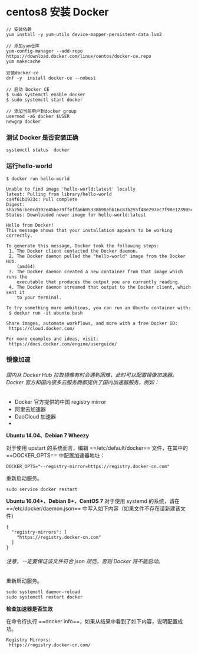 # centos8 安装 Docker




```
// 安装依赖
yum install -y yum-utils device-mapper-persistent-data lvm2

// 添加yum仓库
yum-config-manager --add-repo https://download.docker.com/linux/centos/docker-ce.repo
yum makecache

安装docker-ce
dnf -y  install docker-ce --nobest

// 启动 Docker CE
$ sudo systemctl enable docker
$ sudo systemctl start docker

// 添加当前用户到docker group
usermod -aG docker $USER
newgrp docker
```



### 测试 Docker 是否安装正确

```
systemctl status  docker
```

### 运行hello-world
```
$ docker run hello-world

Unable to find image 'hello-world:latest' locally
latest: Pulling from library/hello-world
ca4f61b1923c: Pull complete
Digest: sha256:be0cd392e45be79ffeffa6b05338b98ebb16c87b255f48e297ec7f98e123905c
Status: Downloaded newer image for hello-world:latest

Hello from Docker!
This message shows that your installation appears to be working correctly.

To generate this message, Docker took the following steps:
 1. The Docker client contacted the Docker daemon.
 2. The Docker daemon pulled the "hello-world" image from the Docker Hub.
    (amd64)
 3. The Docker daemon created a new container from that image which runs the
    executable that produces the output you are currently reading.
 4. The Docker daemon streamed that output to the Docker client, which sent it
    to your terminal.

To try something more ambitious, you can run an Ubuntu container with:
 $ docker run -it ubuntu bash

Share images, automate workflows, and more with a free Docker ID:
 https://cloud.docker.com/

For more examples and ideas, visit:
 https://docs.docker.com/engine/userguide/
```
### 镜像加速

###### 国内从 Docker Hub 拉取镜像有时会遇到困难，此时可以配置镜像加速器。Docker 官方和国内很多云服务商都提供了国内加速器服务，例如：

- Docker 官方提供的中国 registry mirror
- 阿里云加速器
- DaoCloud 加速器
- 

**Ubuntu 14.04、Debian 7 Wheezy**

对于使用 upstart 的系统而言，编辑 ==/etc/default/docker== 文件，在其中的 ==DOCKER_OPTS== 中配置加速器地址：

```
DOCKER_OPTS="--registry-mirror=https://registry.docker-cn.com"
```
重新启动服务。

```
sudo service docker restart
```



**Ubuntu 16.04+、Debian 8+、CentOS 7**
对于使用 systemd 的系统，请在 ==/etc/docker/daemon.json== 中写入如下内容（如果文件不存在请新建该文件）


```
{
  "registry-mirrors": [
    "https://registry.docker-cn.com"
  ]
}
```
###### 注意，一定要保证该文件符合 json 规范，否则 Docker 将不能启动。
重新启动服务。

```
sudo systemctl daemon-reload
sudo systemctl restart docker
```
**检查加速器是否生效**

在命令行执行 ==docker info==，如果从结果中看到了如下内容，说明配置成功。

```
Registry Mirrors:
 https://registry.docker-cn.com/
```
